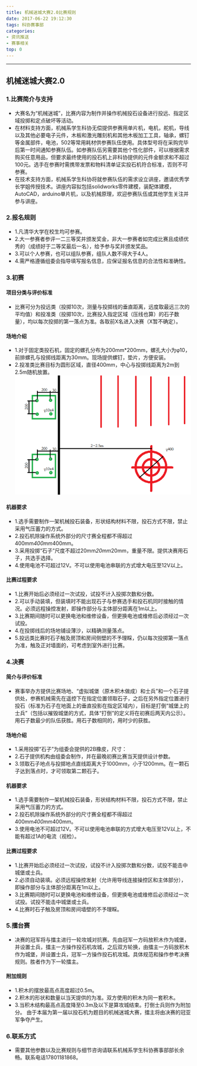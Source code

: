 ```yaml
---
title: 机械迷城大赛2.0比赛规则
date: 2017-06-22 19:12:30
tags: 科协赛事部
categories:
- 资讯推送
- 赛事相关
top: 0
---
```

***

## 机械迷城大赛2.0

<!-- more -->

### 1.比赛简介与支持
* 大赛名为“机械迷城”，比赛内容为制作并操作机械投石设备进行投远、指定区域投掷和定点破坏等活动。
* 在材料支持方面，机械系学生科协无偿提供参赛用单片机，电机，舵机，导线以及其他必要电子元件，木板和激光雕刻机和其他木板加工工具，轴承，螺钉等金属部件，电池，502等常用耗材供参赛队伍使用。具体型号将在采购完毕后第一时间通知参赛队伍。如参赛队伍另需要其他个性化部件，可以根据需求购买任意用品，但要求最终使用的投石机上非科协提供的元件金额求和不超过100元。选手在参赛时需携带发票和物料清单证实投石机符合标准，否则不可参赛。
* 在技术支持方面，机械系学生科协将就参赛队伍的需求设立讲座，邀请优秀学长学姐传授技术。讲座内容拟包括solidworks零件建模，装配体建模，AutoCAD，arduino单片机，以及机械原理，欢迎参赛队伍或其他学生关注并参与讲座。


### 2.报名规则
* 1.凡清华大学在校生均可参赛。
* 2.大一参赛者参评一二三等奖并颁发奖金，非大一参赛者如完成比赛且成绩优秀的（成绩好于二等奖最后一名），给予参与奖并颁发奖品。
* 3.可以个人参赛，也可以组队参赛，组队人数不得大于4人。
* 4.需严格遵循组委会指导填写报名信息，应保证报名信息的合法性和准确性。


### 3.初赛
#### 项目分类与评价标准
* 比赛可分为投远类（投掷10次，测量与投掷线的垂直距离，远度取最远三次的平均值）和投准类（投掷10次，比赛投入指定区域（压线也算）的石子数量），均以每次投掷的第一落点为准。各取前X名进入决赛（X暂不确定）。

#### 场地介绍
* 1.对于固定类投石机，固定的螺孔分布为200mm*200mm，螺孔大小为φ10，前排螺孔与投掷线距离为30mm。现场提供螺钉，垫片，方便安装。
* 2.投准类比赛目标为圆形区域，直径400mm，中心与投掷线距离为2m到2.5m随机放置。
![场地示意图](machinarium-v2/diagram.png)

#### 机器要求
* 1.选手需要制作一架机械投石装备，形状结构材料不限，投石方式不限，禁止采用气压蓄力的方式。
* 2.投石机除操作系统外部分的尺寸赛全程都不得超过400mm*400mm*400mm。
* 3.采用投掷“石子”尺度不超过20mm*20mm*20mm，重量不限。提供决赛用石子，共选手选择。
* 4.使用电池不可超过12V。不可以使用电池串联的方式增大电压至12V以上。

#### 比赛过程要求
* 1.比赛开始后必须经过一次试投，试投不计入投掷次数和分数。
* 2.可以手动装填，但装填时不能出现石子与参赛选手和投石机同时接触的情况。必须远程操控发射，即操作部分与主体部分距离在1m以上。
* 3.比赛期间随时可以更换电池和维修设备，但更换电池或维修后必须经过一次试投。
* 4.在投掷线后的场地铺设薄沙，以精确测量落点。
* 5.投远类比赛时石子触及房顶和房间侧壁的不予理睬，仍以每次投掷第一落点为准，触及正对墙面的，可考虑到室外进行比赛。


### 4.决赛
#### 简介与评价标准
* 赛事举办方提供比赛场地、“虚拟城堡（原木积木做成）和士兵”和一个石子提供处，参赛机械需先在遥控下在指定位置领取石子，之后在另外指定位置进行投石（标准为石子在地面上的垂直投影在指定区域内），目标是打倒“城堡上的士兵”（包括以摧毁城堡的方式，具体“打倒”的定义将在初赛后两天内公示）。用石子数最少的队伍获胜。用石子数相同的，用时少的获胜。

#### 场地介绍
* 1.采用投掷“石子”为组委会提供的2B橡皮，尺寸：
* 2.石子提供机构由组委会制作，并在最晚初赛比赛当天提供设计参数。
* 3.领取石子地点与投掷地点直线距离大于1000mm，小于1200mm。在一颗石子达到落点时，才可领取第二颗石子。

#### 机器要求
* 1.选手需要制作一架机械投石装备，形状结构材料不限，投石方式不限，禁止采用气压蓄力的方式。
* 2.投石机除操作系统外部分的尺寸赛全程都不得超过400mm*400mm*400mm。
* 3.使用电池不可超过12V。不可以使用电池串联的方式增大电压至12V以上，不能有超过1A的电流（视检）。

#### 比赛过程要求
* 1.比赛开始后必须经过一次试投，试投不计入投掷次数和分数，试投不能击中城堡或士兵。
* 2.必须自动装填。必须远程操控发射（允许用导线连接操控区和主体部分），即操作部分与主体部分距离在1m以上。
* 3.比赛期间随时可以更换电池和维修设备，但更换电池或维修后必须经过一次试投。试投不能击中城堡或士兵。
* 4.比赛时石子触及房顶和房间墙壁的不予理睬。


### 5.擂台赛
* 决赛的冠军将与擂主进行一轮攻城对抗赛。先由冠军一方码放积木作为城堡，并设置士兵，擂主一方操作投石机攻城，之后双方轮换，由擂主一方码放积木作为城堡，并设置士兵，冠军一方操作投石机攻城。具体规范和操作参考决赛规则。胜者作为下一轮擂主。

#### 附加规则
* 1.积木的摆放最高点高度超过0.5m。
* 2.积木的形状和数量以当天提供的为准。双方使用的积木为同一套积木。
* 3.当积木结构最高点高度降至0.3m及以下是算攻城结束。打倒士兵则作为附加分。
由于本届为第一届以投石机为题目的机械迷城大赛，擂主将由决赛的冠亚军争夺产生。


### 6.联系方式
* 需要其他参数以及比赛规则与细节咨询请联系机械系学生科协赛事部部长余畅。联系电话17801181868。
